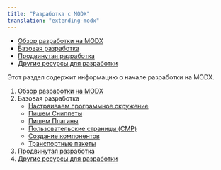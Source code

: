 ```yaml
---
title: "Разработка с MODX"
translation: "extending-modx"
---
```




- [Обзор разработки на MODX](extending-modx/getting-started)
- [Базовая разработка](extending-modx/)
- [Продвинутая разработка](extending-modx/)
- [Другие ресурсы для разработки](extending-modx/)

Этот раздел содержит информацию о начале разработки на MODX.

1. [Обзор разработки на MODX](extending-modx/getting-started)
2. Базовая разработка
    - [Настраиваем программное окружение](extending-modx/development-environment)
    - [Пишем Сниппеты](extending-modx/snippets)
    - [Пишем Плагины](extending-modx/plugins)
    - [Пользовательские страницы (CMP)](extending-modx/custom-manager-pages)
    - [Создание компонентов](extending-modx/creating-components)
    - [Транспортные пакеты](extending-modx/transport-packages)
3. [Продвинутая разработка](extending-modx/tutorials)
4. [Другие ресурсы для разработки](index#other-resources)
